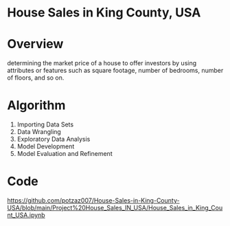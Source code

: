 # House Sales in King County, USA

# Overview
determining the market price of a house to offer investors by using attributes or features such as square footage, number of bedrooms, number of floors, and so on.
# Algorithm
1. Importing Data Sets
2. Data Wrangling
3. Exploratory Data Analysis
4. Model Development
5. Model Evaluation and Refinement
# Code
https://github.com/potzaz007/House-Sales-in-King-County-USA/blob/main/Project%20House_Sales_IN_USA/House_Sales_in_King_Count_USA.ipynb
